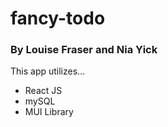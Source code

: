 # fancy-todo
### By Louise Fraser and Nia Yick

This app utilizes...

+ React JS
+ mySQL
+ MUI Library
